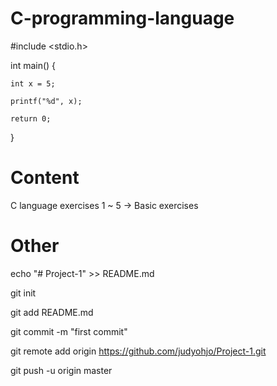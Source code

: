 # C-programming-language

#include <stdio.h>

int main() {

    int x = 5;
    
    printf("%d", x);
    
    return 0;
    
 }
 
 # Content
 C language exercises 1 ~ 5 -> Basic exercises
 
 
# Other  
echo "# Project-1" >> README.md

git init

git add README.md

git commit -m "first commit"

git remote add origin https://github.com/judyohjo/Project-1.git

git push -u origin master


